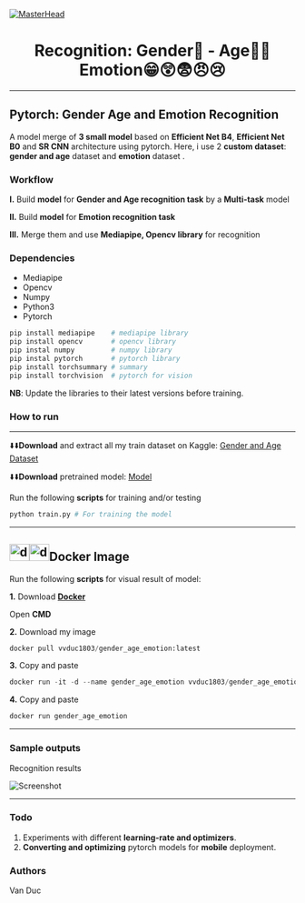 [![MasterHead](https://mentalhealth.ie/wp-content/uploads/2021/02/scale-of-emotions-with-emojis.jpg)](https://www.linkedin.com/in/%C4%91%E1%BB%A9c-v%C5%A9-6772a6248)
<h1 align="center">Recognition: Gender👫 - Age👶🧓  Emotion😁😲😨😠😢</h1>

------------------------------------------
## Pytorch: Gender Age and Emotion Recognition

A model merge of **3 small model** based on **Efficient Net B4**, **Efficient Net B0** and **SR CNN**  architecture using pytorch. Here, i use 2 **custom dataset**: **gender and age** dataset and **emotion** dataset .

### Workflow
**I.** Build **model** for **Gender and Age recognition task** by a **Multi-task** model

**II.** Build **model** for **Emotion recognition task**

**III.** Merge them and use **Mediapipe, Opencv library** for recognition

### Dependencies

* Mediapipe
* Opencv
* Numpy
* Python3
* Pytorch

```python
pip install mediapipe    # mediapipe library
pip install opencv       # opencv library
pip instal numpy         # numpy library
pip instal pytorch       # pytorch library
pip install torchsummary # summary
pip install torchvision  # pytorch for vision
```

**NB**: Update the libraries to their latest versions before training.

### How to run
----------------------------------------
⬇️⬇️**Download** and extract all my train dataset on Kaggle: [Gender and Age Dataset](https://www.kaggle.com/datasets/vanduc0xff)

⬇️⬇️**Download** pretrained model: [Model](https://drive.google.com/drive/folders/1_M6rplng9CWNEFLZeA_6dvohKGBTnEc_?usp=sharing)


Run the following **scripts** for training and/or testing

```python
python train.py # For training the model 
```
------------------------------------------
<img src="https://www.docker.com/wp-content/uploads/2022/03/Moby-logo.png" alt="docker" width="35" height="30"/><img src="https://www.docker.com/wp-content/uploads/2022/03/Moby-logo.png" alt="docker" width="35" height="30"/>**Docker Image**
-----------
Run the following **scripts** for visual result of model:

**1.**
Download **[Docker](https://www.docker.com/)**

Open **CMD**

**2.**
Download my image

```python
docker pull vvduc1803/gender_age_emotion:latest                                  # Pull image
```

**3.**
Copy and paste
```python
docker run -it -d --name gender_age_emotion vvduc1803/gender_age_emotion  # Run container
```
**4.**
Copy and paste
```python
docker run gender_age_emotion                                             # Run visual result
```
------------------------------------------
### Sample outputs

Recognition results

![Screenshot](results/Birds.png)

---------------------------------------------

### Todo

1. Experiments with different **learning-rate and optimizers**.
2. **Converting and optimizing** pytorch models for **mobile** deployment.

### Authors

Van Duc

